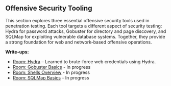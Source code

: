 ## Offensive Security Tooling
This section explores three essential offensive security tools used in penetration testing. Each tool targets a different aspect of security testing: Hydra for password attacks, Gobuster for directory and page discovery, and SQLMap for exploiting vulnerable database systems. Together, they provide a strong foundation for web and network-based offensive operations.

**Write-ups:**
- [Room: Hydra](Hydra.md) – Learned to brute-force web credentials using Hydra.
- [Room: Gobuster Basics](Gobuster.md) - In progress
- [Room: Shells Overview](Shells.md) - In progress
- [Room: SQLMap Basics](SQLMap.md) - In progress
